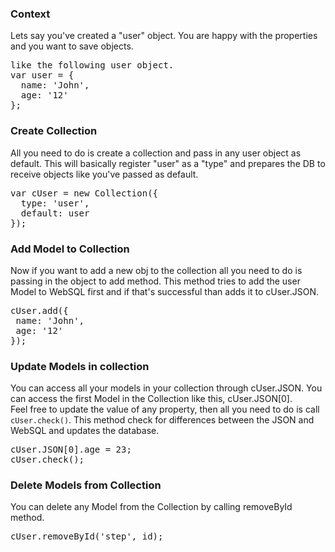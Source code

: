 <h3>Context</h3>
Lets say you've created a "user" object. You are happy with the properties and you want to save objects.
<pre>
like the following user object.
var user = {
  name: 'John',
  age: '12'
};
</pre>

<h3>Create Collection</h3>
All you need to do is create a collection and pass in any user object as default.
This will basically register "user" as a "type" and prepares the DB to receive objects like you've passed as default.
<pre>
var cUser = new Collection({
  type: 'user',
  default: user
});
</pre>

<h3>Add Model to Collection</h3>
Now if you want to add a new obj to the collection all you need to do is passing in the object to add method.
This method tries to add the user Model to WebSQL first and if that's successful than adds it to cUser.JSON.
<pre>
cUser.add({
 name: 'John',
 age: '12'
});
</pre>

<h3>Update Models in collection</h3>
You can access all your models in your collection through cUser.JSON. You can access the first Model in the Collection like this, cUser.JSON[0]. </br>
Feel free to update the value of any property, then all you need to do is call <code>cUser.check()</code>. This method check for differences between the JSON and WebSQL and updates the database.
<pre>
cUser.JSON[0].age = 23;
cUser.check();
</pre>

<h3>Delete Models from Collection</h3>
You can delete any Model from the Collection by calling removeById method.
<pre>
cUser.removeById('step', id);
</pre>
